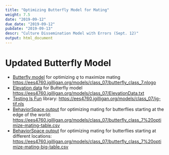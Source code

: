 ```yaml
---
title: "Optimizing Butterfly Model for Mating"
weight: 7.5
date: "2019-09-12"
due_date: "2019-09-12"
pubdate: "2019-09-13"
descr: "Culture Dissemination Model with Errors (Sept. 12)"
output: html_document
---
```

# Updated Butterfly Model

* [Butterfly model](/models/class_07/butterfly_class_7.nlogo) 
  for optimizing _q_ to maximize mating
  <https://ees4760.jgilligan.org/models/class_07/butterfly_class_7.nlogo>
* [Elevation data](/models/class_07/ElevationData.txt) for Butterfly model
  <https://ees4760.jgilligan.org/models/class_07/ElevationData.txt>
* [Testing Is Fun](/models/class_07/jg-tif.nls) library:
  <https://ees4760.jgilligan.org/models/class_07/jg-tif.nls>
* [BehaviorSpace output](/models/class_07/butterfly_class_7%20optimize-mating-table.csv)
  for optimizing mating for butterflies starting at the edge of the world:
  <https://ees4760.jgilligan.org/models/class_07/butterfly_class_7%20optimize-mating-table.csv>
* [BehaviorSpace output](/models/class_07/butterfly_class_7%20optimize-mating-big-table.csv)
  for optimizing mating for butterflies starting at different locations:
  <https://ees4760.jgilligan.org/models/class_07/butterfly_class_7%20optimize-mating-big-table.csv>
